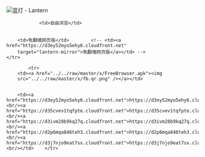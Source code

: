 

<img src="../../raw/master/x/8e0a2b81.c82003be.LanternYellow2.png" alt="蓝灯 - Lantern"/>
<table>
    <tr>
                
                <td>自由浏览</td>
        
        
        <td>免翻墙网页版</td>        <!-- <td><a href="https://d3ey52myo5ehy6.cloudfront.net"
        target="lantern-mirror">免翻墙网页版</a></td> -->
    </tr>
    
            <tr>
        <td><a href="../../raw/master/x/FreeBrowser.apk"><img
        src="../../raw/master/x/fb.qr.png" /></a></td>

        
        <td><a href="https://d3ey52myo5ehy6.cloudfront.net">https://d3ey52myo5ehy6.cloudfront.net</a><br/><a href="https://d35cvev1tqfpte.cloudfront.net">https://d35cvev1tqfpte.cloudfront.net</a><br/><a href="https://d3ivm28b9kq27q.cloudfront.net">https://d3ivm28b9kq27q.cloudfront.net</a><br/><a href="https://d2p6mqa846teh3.cloudfront.net">https://d2p6mqa846teh3.cloudfront.net</a><br/><a href="https://d3j7njo9eat7sx.cloudfront.net">https://d3j7njo9eat7sx.cloudfront.net</a><br/></td>    </tr>
</table>
